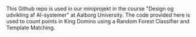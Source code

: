 This Github repo is used in our miniprojekt in the course "Design og udvikling af AI-systemer" at Aalborg University. The code provided here is used to count points in King Domino using a Random Forest Classifier and Template Matching. 
